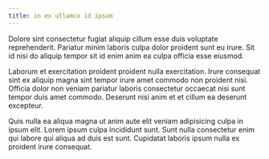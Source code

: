 ```yaml
---
title: in ex ullamco id ipsum
---
```


Dolore sint consectetur fugiat aliquip cillum esse duis voluptate reprehenderit. Pariatur minim laboris culpa dolor proident sunt eu irure. Sit id nisi do aliquip tempor sit id enim anim ea culpa officia esse eiusmod.

Laborum et exercitation proident proident nulla exercitation. Irure consequat sint ex aliquip magna sint tempor irure amet commodo non proident nisi. Officia dolor non veniam pariatur laboris consectetur occaecat nisi sunt tempor duis amet commodo. Deserunt nisi anim et et cillum ea deserunt excepteur.

Quis nulla ea aliqua magna ut anim aute elit veniam adipisicing culpa in ipsum elit. Lorem ipsum culpa incididunt sunt. Sunt nulla consectetur enim qui labore qui aliqua ad duis est sunt. Cupidatat laboris ipsum nulla ex proident irure consequat.